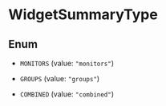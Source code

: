 

# WidgetSummaryType

## Enum


* `MONITORS` (value: `"monitors"`)

* `GROUPS` (value: `"groups"`)

* `COMBINED` (value: `"combined"`)



